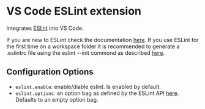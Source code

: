 # VS Code ESLint extension

Integrates [ESlint](http://eslint.org/) into VS Code. 

If you are new to ESLint check the documentation [here](http://eslint.org/).
If you use ESLint for the first time on a workspace folder it is recommended to generate a .eslintrc file using the eslint --init commond as described [here](http://eslint.org/docs/user-guide/command-line-interface).

## Configuration Options

- `eslint.enable`: enable/diable eslint. Is enabled by default.
- `eslint.options`: an option bag as defined by the ESLint API [here](http://eslint.org/docs/developer-guide/nodejs-api#cliengine). Defaults to an empty option bag.